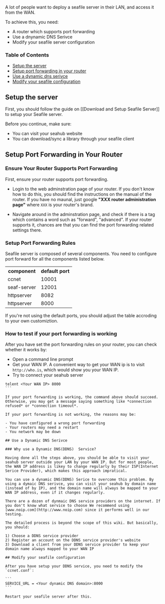 A lot of people want to deploy a seafile server in their LAN, and access it from the WAN.

To achieve this, you need:

- A router which supports port forwarding
- Use a dnynamic DNS Serivce
- Modify your seafile server configuration

### Table of Contents

- [Setup the server](Deploy-seafile-server-behind-nat#setup-the-server)
- [Setup port forwarding in your router](Deploy-seafile-server-behind-nat#setup-port-forwarding-in-your-router)
- [Use a dynamic dns serivce](Deploy-seafile-server-behind-nat#use-a-dynamic-dns-serivce)
- [Modify your seafile configuration](Deploy-seafile-server-behind-nat#modify-your-seafile-configuration)


## Setup the server

First, you should follow the guide on [[Download and Setup Seafile Server]] to setup your Seafile server. 

Before you continue, make sure:

- You can visit your seahub website
- You can download/sync a library through your seafile client

## Setup Port Forwarding in Your Router

### Ensure Your Router Supports Port Forwarding

First, ensure your router supports port forwarding. 

- Login to the web adminstration page of your router. If you don't know how to do this, you should find the instructions on the manual of the router. If you have no maunal, just google **"XXX router administration page"** where `XXX` is your router's brand.

- Navigate around in the adminstration page, and check if there is a tag which contains a word such as "forward", "advanced". If your router supports it, chances are that you can find the port forwarding related settings there. 

### Setup Port Forwarding Rules

Seafile server is composed of several components. You need to configure port forward for all the components listed below. 

<table>
<tr>
  <th>component</th>
  <th>default port</th>
</tr>
<tr>
  <td>ccnet</td>
  <td>10001</td>
</tr>
<tr>
  <td>seaf-server</td>
  <td>12001</td>
</tr>
<tr>
  <td>httpserver</td>
  <td>8082</td>
</tr>
<tr>
  <td>httpserver</td>
  <td>8000</td>
</tr>
</table>

If you're not using the default ports, you should adjust the table accroding to your own customiztion.

### How to test if your port forwarding is working

After you have set the port forwarding rules on your router, you can check whether it works by:

- Open a command line prompt
- Get your WAN IP. A convenient way to get your WAN ip is to visit `http://who.is`, which would show you your WAN IP.
- Try to connect your seahub server
````
telent <Your WAN IP> 8000
```

If your port forwarding is working, the command above should succeed. Otherwise, you may get a message saying something like *connection refused* or *connection timeout*.

If your port forwarding is not working, the reasons may be:

- You have configured a wrong port forwarding
- Your routers may need a restart
- You network may be down

## Use a Dynamic DNS Serivce

### Why use a Dynamic DNS(DDNS)  Service?

Having done all the steps above, you should be able to visit your seahub server outside your LAN by your WAN IP. But for most people, the WAN IP address is likey to change regularly by their ISP(Internet Serice Provider), which makes this approach impratical.

You can use a dynamic DNS(DDNS) Serice to overcome this problem. By using a dymaic DNS serivce, you can visit your seahub by domain name (instead of by IP), and the domain name will always be mapped to your WAN IP address, even if it changes regularly.

There are a dozen of dynmaic DNS service providers on the internet. If you don't know what service to choose We recommend using [www.noip.com](http://www.noip.com) since it performs well in our testing.

The detailed process is beyond the scope of this wiki. But basically, you should:

1) Choose a DDNS service provider
2) Register an account on the DDNS service provider's website
3) Download a client from your DDNS service provider to keep your domain name always mapped to your WAN IP

## Modify your seafile configuration

After you have setup your DDNS service, you need to modify the `ccnet.conf`:

```
SERVICE_URL = <Your dynamic DNS domain>:8000
```

Restart your seafile server after this.
